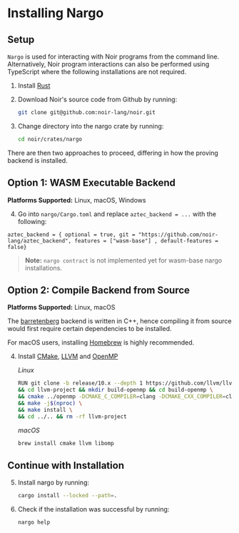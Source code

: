 # Installing Nargo

## Setup

`Nargo` is used for interacting with Noir programs from the command line. Alternatively, Noir program interactions can also be performed using TypeScript where the following installations are not required.

1. Install [Rust](https://www.rust-lang.org/tools/install)

2. Download Noir's source code from Github by running:

   ```bash
   git clone git@github.com:noir-lang/noir.git
   ```

3. Change directory into the nargo crate by running:

   ```bash
   cd noir/crates/nargo
   ```

There are then two approaches to proceed, differing in how the proving backend is installed.

## Option 1: WASM Executable Backend

**Platforms Supported:** Linux, macOS, Windows

4. Go into `nargo/Cargo.toml` and replace `aztec_backend = ...` with the following:

```
aztec_backend = { optional = true, git = "https://github.com/noir-lang/aztec_backend", features = ["wasm-base"] , default-features = false}
```

> **Note:** `nargo contract` is not implemented yet for wasm-base nargo installations.

## Option 2: Compile Backend from Source

**Platforms Supported:** Linux, macOS

The [barretenberg] backend is written in C++, hence compiling it from source would first require certain dependencies to be installed.

For macOS users, installing [Homebrew] is highly recommended.

4. Install [CMake], [LLVM] and [OpenMP]

   _Linux_

   ```bash
   RUN git clone -b release/10.x --depth 1 https://github.com/llvm/llvm-project.git \
   && cd llvm-project && mkdir build-openmp && cd build-openmp \
   && cmake ../openmp -DCMAKE_C_COMPILER=clang -DCMAKE_CXX_COMPILER=clang++ -DLIBOMP_ENABLE_SHARED=OFF \
   && make -j$(nproc) \
   && make install \
   && cd ../.. && rm -rf llvm-project
   ```

   _macOS_

   ```bash
   brew install cmake llvm libomp
   ```

[barretenberg]: https://github.com/AztecProtocol/aztec-connect/tree/master/barretenberg
[homebrew]: https://brew.sh/
[cmake]: https://cmake.org/install/
[llvm]: https://llvm.org/docs/GettingStarted.html
[openmp]: https://openmp.llvm.org/

## Continue with Installation

5. Install nargo by running:

   ```bash
   cargo install --locked --path=.
   ```

6. Check if the installation was successful by running:

   ```bash
   nargo help
   ```
